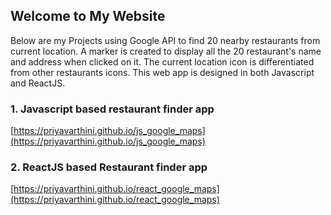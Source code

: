 ## Welcome to My Website

Below are my Projects using Google API to find 20 nearby restaurants from current location. A marker is created to display all the 20 restaurant's name and address when clicked on it. The current location icon is differentiated from other restaurants icons. This web app is designed in both Javascript and ReactJS.

### 1. Javascript based restaurant finder app
[https://priyavarthini.github.io/js_google_maps](https://priyavarthini.github.io/js_google_maps)


### 2. ReactJS based Restaurant finder app
[https://priyavarthini.github.io/react_google_maps](https://priyavarthini.github.io/react_google_maps)






